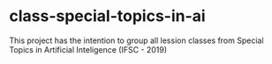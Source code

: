 # class-special-topics-in-ai
This project has the intention to group all lession classes from Special Topics in Artificial Inteligence (IFSC - 2019)
